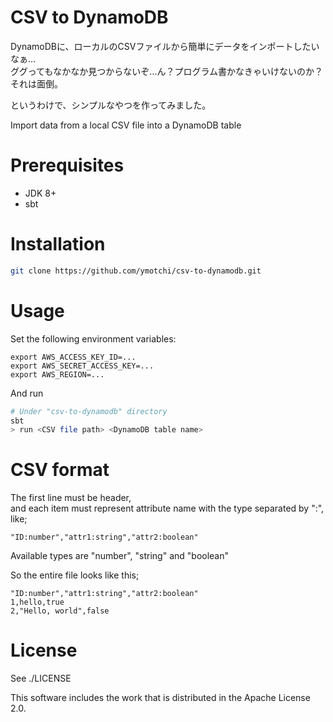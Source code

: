 # CSV to DynamoDB
DynamoDBに、ローカルのCSVファイルから簡単にデータをインポートしたいなぁ…  
ググってもなかなか見つからないぞ…ん？プログラム書かなきゃいけないのか？それは面倒。

というわけで、シンプルなやつを作ってみました。

Import data from a local CSV file into a DynamoDB table

# Prerequisites
- JDK 8+
- sbt

# Installation
```bash
git clone https://github.com/ymotchi/csv-to-dynamodb.git
```

# Usage
Set the following environment variables:
```text
export AWS_ACCESS_KEY_ID=...
export AWS_SECRET_ACCESS_KEY=...
export AWS_REGION=...
```
And run
```bash
# Under "csv-to-dynamodb" directory
sbt
> run <CSV file path> <DynamoDB table name>
```

# CSV format

The first line must be header,  
and each item must represent attribute name with the type separated by ":", like;
```text
"ID:number","attr1:string","attr2:boolean"
```
Available types are "number", "string" and "boolean"

So the entire file looks like this;
```text
"ID:number","attr1:string","attr2:boolean"
1,hello,true
2,"Hello, world",false
```

# License
See ./LICENSE

This software includes the work that is distributed in the Apache License 2.0.
